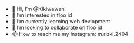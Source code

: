 - 👋 Hi, I’m @Kikiwawan
- 👀 I’m interested in floo id
- 🌱 I’m currently learning web devlopment
- 💞️ I’m looking to collaborate on floo id
- 📫 How to reach me my instagram: m.rizki.2404


<!---
jadi alur kerja aplikasi aplikasi ini pertama-tama membuat laravel baru, lalu membuat membuat halaman baru di laravel, setelah membuat halaman baru saya membuat tamplate yang bisa ambil di google (tabler)
setelah itu menampilkan view dengan controller, lalu menambahkan data ke database, setelah menambah data ke data base kita menghubungkan ke halaman lain
lalu kita bisa mengedit dan menghapus data.
--->
